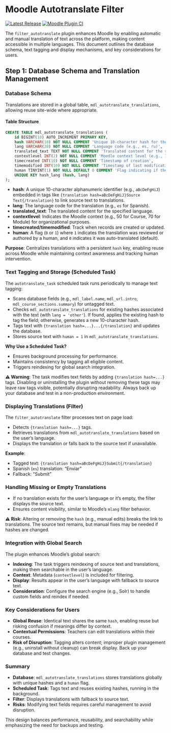 # Moodle Autotranslate Filter

[![Latest Release](https://img.shields.io/github/v/release/jamfire/moodle-filter_autotranslate)](https://github.com/jamfire/moodle-filter_autotranslate/releases) [![Moodle Plugin CI](https://github.com/jamfire/moodle-filter_autotranslate/actions/workflows/moodle-ci.yml/badge.svg)](https://github.com/jamfire/moodle-filter_autotranslate/actions/workflows/moodle-ci.yml)

The `filter_autotranslate` plugin enhances Moodle by enabling automatic and manual translation of text across the platform, making content accessible in multiple languages. This document outlines the database schema, text tagging and display mechanisms, and key considerations for users.

## Step 1: Database Schema and Translation Management

### Database Schema

Translations are stored in a global table, `mdl_autotranslate_translations`, allowing reuse site-wide where appropriate.

#### Table Structure

```sql
CREATE TABLE mdl_autotranslate_translations (
    id BIGINT(10) AUTO_INCREMENT PRIMARY KEY,
    hash VARCHAR(10) NOT NULL COMMENT 'Unique 10-character hash for the source text',
    lang VARCHAR(20) NOT NULL COMMENT 'Language code (e.g., es, ru)',
    translated_text TEXT NOT NULL COMMENT 'Translated content for the specified language',
    contextlevel INT(2) NOT NULL COMMENT 'Moodle context level (e.g., 10 for System, 50 for Course, 70 for Module)',
    timecreated INT(10) NOT NULL COMMENT 'Timestamp of creation',
    timemodified INT(10) NOT NULL COMMENT 'Timestamp of last modification',
    human TINYINT(1) NOT NULL DEFAULT 0 COMMENT 'Flag indicating if the translation is human-reviewed (1) or auto-translated (0)',
    UNIQUE KEY hash_lang (hash, lang)
);
```

- **hash**: A unique 10-character alphanumeric identifier (e.g., `aBcDeFgHiJ`) embedded in tags like `{translation hash=aBcDeFgHiJ}Source Text{/translation}` to link source text to translations.
- **lang**: The language code for the translation (e.g., `es` for Spanish).
- **translated_text**: The translated content for the specified language.
- **contextlevel**: Indicates the Moodle context (e.g., 50 for Course, 70 for Module) for organizational purposes.
- **timecreated/timemodified**: Track when records are created or updated.
- **human**: A flag (`0` or `1`) where `1` indicates the translation was reviewed or authored by a human, and `0` indicates it was auto-translated (default).

**Purpose**:
Centralizes translations with a persistent `hash` key, enabling reuse across Moodle while maintaining context awareness and tracking human intervention.

### Text Tagging and Storage (Scheduled Task)

The `autotranslate_task` scheduled task runs periodically to manage text tagging:

- Scans database fields (e.g., `mdl_label.name`, `mdl_url.intro`, `mdl_course_sections.summary`) for untagged text.
- Checks `mdl_autotranslate_translations` for existing hashes associated with the text (with `lang = 'other'`). If found, applies the existing hash to tag the field; otherwise, generates a new 10-character hash.
- Tags text with `{translation hash=...}...{/translation}` and updates the database.
- Stores source text with `human = 1` in `mdl_autotranslate_translations`.

**Why Use a Scheduled Task?**

- Ensures background processing for performance.
- Maintains consistency by tagging all eligible content.
- Triggers reindexing for global search integration.

**⚠️ Warning**:
The task modifies text fields by adding `{translation hash=...}` tags. Disabling or uninstalling the plugin without removing these tags may leave raw tags visible, potentially disrupting readability. Always back up your database and test in a non-production environment.

### Displaying Translations (Filter)

The `filter_autotranslate` filter processes text on page load:

- Detects `{translation hash=...}` tags.
- Retrieves translations from `mdl_autotranslate_translations` based on the user’s language.
- Displays the translation or falls back to the source text if unavailable.

**Example**:

- Tagged text: `{translation hash=aBcDeFgHiJ}Submit{/translation}`
- Spanish (`es`) translation: “Enviar”
- Fallback: “Submit”

### Handling Missing or Empty Translations

- If no translation exists for the user’s language or it’s empty, the filter displays the source text.
- Ensures content visibility, similar to Moodle’s `mlang` filter behavior.

**⚠️ Risk**:
Altering or removing the `hash` (e.g., manual edits) breaks the link to translations. The source text remains, but manual fixes may be needed if hashes are changed.

### Integration with Global Search

The plugin enhances Moodle’s global search:

- **Indexing**: The task triggers reindexing of source text and translations, making them searchable in the user’s language.
- **Context**: Metadata (`contextlevel`) is included for filtering.
- **Display**: Results appear in the user’s language with fallback to source text.
- **Consideration**: Configure the search engine (e.g., Solr) to handle custom fields and reindex if needed.

### Key Considerations for Users

- **Global Reuse**: Identical text shares the same `hash`, enabling reuse but risking confusion if meanings differ by context.
- **Contextual Permissions**: Teachers can edit translations within their courses.
- **Risk of Disruption**: Tagging alters content; improper plugin management (e.g., uninstall without cleanup) can break display. Back up your database and test changes.

### Summary

- **Database**: `mdl_autotranslate_translations` stores translations globally with unique hashes and a `human` flag.
- **Scheduled Task**: Tags text and reuses existing hashes, running in the background.
- **Filter**: Displays translations with fallback to source text.
- **Risks**: Modifying text fields requires careful management to avoid disruption.

This design balances performance, reusability, and searchability while emphasizing the need for backups and testing.
